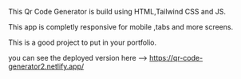 This Qr Code Generator is build using HTML,Tailwind CSS and JS.

This app is completly  responsive for mobile ,tabs and more screens.

This is a good  project to put in your portfolio.

you can see the deployed version here --> https://qr-code-generator2.netlify.app/
